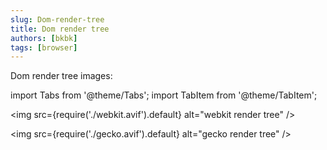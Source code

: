 ```yaml
---
slug: Dom-render-tree
title: Dom render tree
authors: [bkbk]
tags: [browser]
---
```

 
Dom render tree images:

import Tabs from '@theme/Tabs';
import TabItem from '@theme/TabItem';

<Tabs>
  <TabItem value="webkit" label="webkit"  >
    
      
     
<img
  src={require('./webkit.avif').default}
  alt="webkit render tree"
/>
  </TabItem>
  <TabItem value="gecko" label="gecko"   >
      
   <img
  src={require('./gecko.avif').default}
  alt="gecko render tree"
/>
    

  </TabItem> 
</Tabs>



